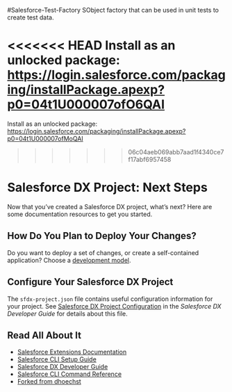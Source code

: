 #Salesforce-Test-Factory
SObject factory that can be used in unit tests to create test data.

<<<<<<< HEAD
Install as an unlocked package: https://login.salesforce.com/packaging/installPackage.apexp?p0=04t1U000007ofO6QAI
=======
Install as an unlocked package: https://login.salesforce.com/packaging/installPackage.apexp?p0=04t1U000007ofMoQAI
>>>>>>> 06c04aeb069abb7aad1f4340ce7f17abf6957458

# Salesforce DX Project: Next Steps

Now that you’ve created a Salesforce DX project, what’s next? Here are some documentation resources to get you started.

## How Do You Plan to Deploy Your Changes?

Do you want to deploy a set of changes, or create a self-contained application? Choose a [development model](https://developer.salesforce.com/tools/vscode/en/user-guide/development-models).

## Configure Your Salesforce DX Project

The `sfdx-project.json` file contains useful configuration information for your project. See [Salesforce DX Project Configuration](https://developer.salesforce.com/docs/atlas.en-us.sfdx_dev.meta/sfdx_dev/sfdx_dev_ws_config.htm) in the _Salesforce DX Developer Guide_ for details about this file.

## Read All About It

- [Salesforce Extensions Documentation](https://developer.salesforce.com/tools/vscode/)
- [Salesforce CLI Setup Guide](https://developer.salesforce.com/docs/atlas.en-us.sfdx_setup.meta/sfdx_setup/sfdx_setup_intro.htm)
- [Salesforce DX Developer Guide](https://developer.salesforce.com/docs/atlas.en-us.sfdx_dev.meta/sfdx_dev/sfdx_dev_intro.htm)
- [Salesforce CLI Command Reference](https://developer.salesforce.com/docs/atlas.en-us.sfdx_cli_reference.meta/sfdx_cli_reference/cli_reference.htm)
- [Forked from dhoechst](https://github.com/dhoechst/Salesforce-Test-Factory)
